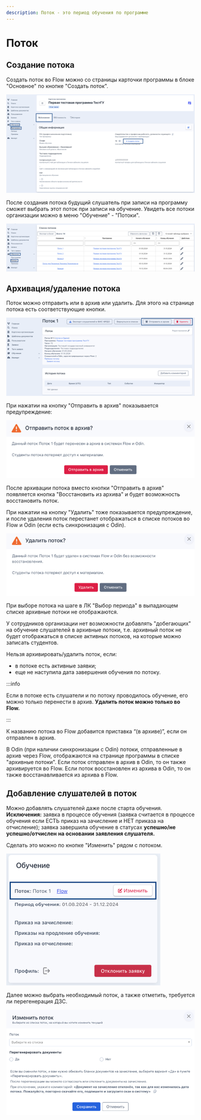 ```yaml
---
description: Поток - это период обучения по программе
---
```


# Поток

## Создание потока

Создать поток во Flow можно со страницы карточки программы в блоке "Основное" по кнопке "Создать поток".&#x20;

![](<../../../.gitbook/assets/image (9).png>)

После создания потока будущий слушатель при записи на программу сможет выбрать этот поток при записи на обучение. Увидеть все потоки организации можно в меню "Обучение" - "Потоки".

![](<../../../.gitbook/assets/image (10).png>)

## Архивация/удаление потока

Поток можно отправить или в архив или удалить. Для этого на странице потока есть соответствующие кнопки.&#x20;

![](<../../../.gitbook/assets/image (11).png>)

При нажатии на кнопку "Отправить в архив" показывается предупреждение:

![](<../../../.gitbook/assets/image (12).png>)

После архивации потока вместо кнопки "Отправить в архив" появляется кнопка "Восстановить из архива" и будет возможность восстановить поток.&#x20;

При нажатии на кнопку "Удалить" тоже показывается предупреждение, и после удаления поток перестанет отображаться в списке потоков во Flow и Odin (если есть синхронизация с Odin).

![](<../../../.gitbook/assets/image (13).png>)

При выборе потока на шаге в ЛК "Выбор периода" в выпадающем списке архивные потоки не отображаются.

У сотрудников организации нет возможности добавлять "добегающих" на обучение слушателей в архивные потоки, т.е. архивный поток не будет отображаться в списке активных потоков, на которые можно записать студентов.

Нельзя архивировать/удалить поток, если:

* в потоке есть активные заявки;
* еще не наступила дата завершения обучения по потоку.

:::info

Если в потоке есть слушатели и по потоку проводилось обучение, его можно только перенести в архив. **Удалить поток можно только во Flow.**

:::

К названию потока во Flow добавится приставка “(в архиве)”, если он отправлен в архив.

В Odin (при наличии синхронизации с Odin) потоки, отправленные в архив через Flow, отображаются на странице программы в списке "архивные потоки". Если поток отправлен в архив в Odin, то он также архивируется во Flow. Если поток восстановлен из архива в Odin, то он также восстанавливается из архива в Flow.

## Добавление слушателей в поток

Можно добавлять слушателей даже после старта обучения. **Исключения:** заявка в процессе обучения (заявка считается в процессе обучения если ЕСТЬ приказ на зачисление и НЕТ приказа на отчисление); заявка завершила обучение в статусах **успешно/не успешно/отчислен** **на основании заявления слушателя.**

Сделать это можно по кнопке "Изменить" рядом с потоком.&#x20;

![](<../../../.gitbook/assets/image (5).png>)

Далее можно выбрать необходимый поток, а также отметить, требуется ли перегенерация ДЗС.&#x20;

![](<../../../.gitbook/assets/image (182).png>)
